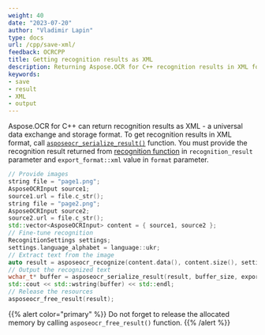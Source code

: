 ```yaml
---
weight: 40
date: "2023-07-20"
author: "Vladimir Lapin"
type: docs
url: /cpp/save-xml/
feedback: OCRCPP
title: Getting recognition results as XML
description: Returning Aspose.OCR for C++ recognition results in XML format.
keywords:
- save
- result
- XML
- output
---
```


Aspose.OCR for C++ can return recognition results as XML - a universal data exchange and storage format. To get recognition results in XML format, call [`asposeocr_serialize_result()`](https://reference.aspose.com/ocr/cpp/groupAspose#ga2ef1778bf26fdb773c29b988d3323160) function. You must provide the recognition result returned from [recognition function](/ocr/cpp/recognition/) in `recognition_result` parameter and `export_format::xml` value in `format` parameter.

```cpp
// Provide images
string file = "page1.png";
AsposeOCRInput source1;
source1.url = file.c_str();
string file = "page2.png";
AsposeOCRInput source2;
source2.url = file.c_str();
std::vector<AsposeOCRInput> content = { source1, source2 };
// Fine-tune recognition
RecognitionSettings settings;
settings.language_alphabet = language::ukr;
// Extract text from the image
auto result = asposeocr_recognize(content.data(), content.size(), settings);
// Output the recognized text
wchar_t* buffer = asposeocr_serialize_result(result, buffer_size, export_format::xml);
std::cout << std::wstring(buffer) << std::endl;
// Release the resources
asposeocr_free_result(result);
```

{{% alert color="primary" %}}
Do not forget to release the allocated memory by calling `asposeocr_free_result()` function.
{{% /alert %}}
